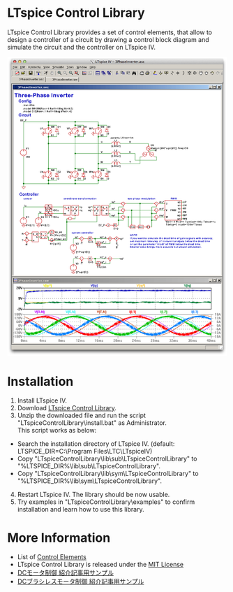 LTspice Control Library
===========================
LTspice Control Library provides a set of control elements, that allow to design a controller of a circuit by drawing
a control block diagram and simulate the circuit and the controller on LTspice IV.

![3PhaseInverter example](examples/DC-ACConverter/3PhaseInverter.png)

Installation
==============
1. Install LTspice IV.
2. Download [LTspice Control Library](https://github.com/kanedahiroshi/LTspiceControlLibrary/archive/master.zip).
3. Unzip the downloaded file and run the script "LTspiceControlLibrary\install.bat" as Administrator.  
  This script works as below:
  * Search the installation directory of LTspice IV. (default: LTSPICE_DIR=C:\Program Files\LTC\LTspiceIV)
  * Copy "LTspiceControlLibrary\lib\sub\LTspiceControlLibrary" to "%LTSPICE_DIR%\lib\sub\LTspiceControlLibrary".
  * Copy "LTspiceControlLibrary\lib\sym\LTspiceControlLibrary" to "%LTSPICE_DIR%\lib\sym\LTspiceControlLibrary".
4. Restart LTspice IV. The library should be now usable.
5. Try examples in "LTspiceControlLibrary\examples" to confirm installation and learn how to use this library.

More Information
===========================
- List of [Control Elements](ControlElements.md)
- LTspice Control Library is released under the [MIT License](LICENSE.txt)
- [DCモータ制御 紹介記事用サンプル](examples/Introduction/201310Toragi)
- [DCブラシレスモータ制御 紹介記事用サンプル](examples/Introduction/201404Interface)
